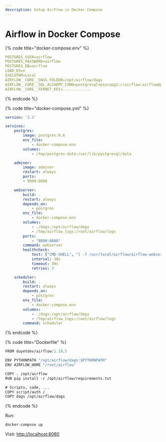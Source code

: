 ```yaml
---
description: Setup Airflow in Docker Compose
---
```


# Airflow in Docker Compose

{% code title="docker-compose.env" %}
```yaml
POSTGRES_USER=airflow
POSTGRES_PASSWORD=airflow
POSTGRES_DB=airflow
LOAD_EX=n
EXECUTOR=Local
AIRFLOW__CORE__DAGS_FOLDER=/opt/airflow/dags
AIRFLOW__CORE__SQL_ALCHEMY_CONN=postgresql+psycopg2://airflow:airflow@postgres:5432/airflow
AIRFLOW__CORE__FERNET_KEY=.............
```
{% endcode %}

{% code title="docker-compose.yml" %}
```yaml
version: '2.1'

services:
    postgres:
        image: postgres:9.6
        env_file:
            - docker-compose.env
        volumes:
            - /tmp/postgres-data:/var/lib/postgresql/data

    adminer:
        image: adminer
        restart: always
        ports:
        - 9999:8080

    webserver:
        build: .
        restart: always
        depends_on:
            - postgres
        env_file:
            - docker-compose.env
        volumes:
            - ./dags:/opt/airflow/dags
            - /tmp/airflow_logs:/root/airflow/logs
        ports:
            - "8080:8080"
        command: webserver
        healthcheck:
            test: ["CMD-SHELL", "[ -f /usr/local/airflow/airflow-webserver.pid ]"]
            interval: 30s
            timeout: 30s
            retries: 3

    scheduler:
        build: .
        restart: always
        depends_on:
            - postgres
        env_file:
            - docker-compose.env
        volumes:
            - ./dags:/opt/airflow/dags
            - /tmp/airflow_logs:/root/airflow/logs
        command: scheduler
```
{% endcode %}

{% code title="Dockerfile" %}
```ocaml
FROM duyetdev/airflow:1.10.5

ENV PYTHONPATH "/opt/airflow/dags:$PYTHONPATH"
ENV AIRFLOW_HOME "/root/airflow"

COPY . /opt/airflow
RUN pip install -r /opt/airflow/requirements.txt

# Scripts, code, ...
COPY script/auth /
COPY dags /opt/airflow/dags
```
{% endcode %}

Run:

```ocaml
docker-compose up
```

Visit: [http://localhost:8080](http://localhost:8080)

